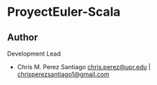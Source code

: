 # ProyectEuler-Scala
**Author**
-----------------
Development Lead

 - Chris M. Perez Santiago   chris.perez@upr.edu | chrisperezsantiago1@gmail.com
